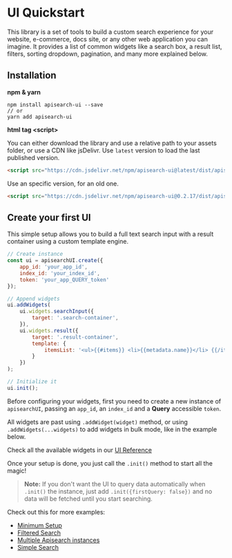 # UI Quickstart

This library is a set of tools to build a custom search experience for your 
website, e-commerce, docs site, or any other web application you can imagine.
It provides a list of common widgets like a search box, a result list, filters, 
sorting dropdown, pagination, and many more explained below.


## Installation

**npm & yarn**

```shell
npm install apisearch-ui --save
// or
yarn add apisearch-ui
```

**html tag \<script\>**

You can either download the library and use a relative path to 
your assets folder, or use a CDN like jsDelivr. Use `latest` version to load
the last published version.

```html
<script src="https://cdn.jsdelivr.net/npm/apisearch-ui@latest/dist/apisearch-ui.min.js"></script>
```

Use an specific version, for an old one.

```html
<script src="https://cdn.jsdelivr.net/npm/apisearch-ui@0.2.17/dist/apisearch-ui.min.js"></script>
```

## Create your first UI

This simple setup allows you to build a full text search
input with a result container using a custom template 
engine.

```javascript
// Create instance
const ui = apisearchUI.create({
    app_id: 'your_app_id',
    index_id: 'your_index_id',
    token: 'your_app_QUERY_token'
});

// Append widgets
ui.addWidgets(
    ui.widgets.searchInput({
        target: '.search-container',
    }),
    ui.widgets.result({
        target: '.result-container',
        template: {
            itemsList: '<ul>{{#items}} <li>{{metadata.name}}</li> {{/items}}</ul>',
        }
    })
);

// Initialize it
ui.init();
```

Before configuring your widgets, first you need to create
a new instance of `apisearchUI`, passing an `app_id`,
an `index_id` and a **Query** accessible `token`.

All widgets are past using `.addWidget(widget)` method,
or using `.addWidgets(...widgets)` to add widgets in bulk mode,
like in the example below.

Check all the available widgets in our [UI Reference](reference.md)

Once your setup is done, you just call the `.init()` method to 
start all the magic!

> **Note:** If you don't want the UI to query data automatically 
> when `.init()` the instance, just add `.init({firstQuery: false})`
> and no data will be fetched until you start searching.

Check out this for more examples: 

- [Minimum Setup](https://apisearch-io.github.io/search-ui/examples/minimum-setup.html)
- [Filtered Search](https://apisearch-io.github.io/search-ui/examples/filtered-search.html)
- [Multiple Apisearch instances](https://apisearch-io.github.io/search-ui/examples/multiple-apisearch-instances.html)
- [Simple Search](https://apisearch-io.github.io/search-ui/examples/simple-search.html)
